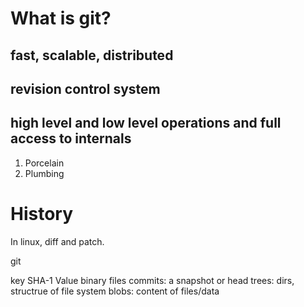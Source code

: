 # What is git?

## fast, scalable, distributed

## revision control system

## high level and low level operations and full access to internals     
1. Porcelain
2. Plumbing

# History
In linux, diff and patch.

git

key SHA-1
Value binary files
    commits: a snapshot or head
    trees: dirs, structrue of file system
    blobs: content of files/data


